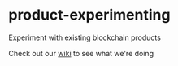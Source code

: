 # product-experimenting
Experiment with existing blockchain products

Check out our [wiki](https://github.com/Zurich-Blockchain-RnD/product-experimenting/wiki) to see what we're doing 
